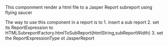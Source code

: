 This componment render a html file to a Jasper Report subreport using flying saucer

The way to use this component in a report is to 
    1. insert a sub report
    2. set its ReportExpression to HTMLSubreportFactory.htmlToSubReport(htmlString,subReportWidth)
    3. set the ReportExpressionType ot JasperReport
